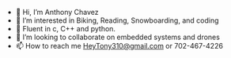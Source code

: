 - 👋 Hi, I’m Anthony Chavez
- 👀 I’m interested in Biking, Reading, Snowboarding, and coding
- 🌱 Fluent in c, C++ and python.
- 💞️ I’m looking to collaborate on embedded systems and drones
- 📫 How to reach me HeyTony310@gmail.com or 702-467-4226

<!---
Tonyc310/Tonyc310 is a ✨ special ✨ repository because its `README.md` (this file) appears on your GitHub profile.
You can click the Preview link to take a look at your changes.
--->
